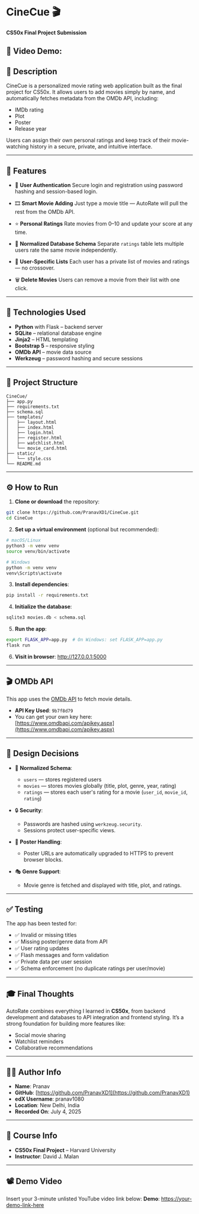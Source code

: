 # CineCue 🎬
**CS50x Final Project Submission**

🎥 **Video Demo:**
---

## 📜 Description

CineCue is a personalized movie rating web application built as the final project for CS50x. It allows users to add movies simply by name, and automatically fetches metadata from the OMDb API, including:

- IMDb rating
- Plot
- Poster
- Release year

Users can assign their own personal ratings and keep track of their movie-watching history in a secure, private, and intuitive interface.

---

## 🚀 Features

- 🔐 **User Authentication**
  Secure login and registration using password hashing and session-based login.

- 🎞️ **Smart Movie Adding**
  Just type a movie title — AutoRate will pull the rest from the OMDb API.

- ⭐ **Personal Ratings**
  Rate movies from 0–10 and update your score at any time.

- 🧠 **Normalized Database Schema**
  Separate `ratings` table lets multiple users rate the same movie independently.

- 🧹 **User-Specific Lists**
  Each user has a private list of movies and ratings — no crossover.

- 🗑️ **Delete Movies**
  Users can remove a movie from their list with one click.

---

## 🧰 Technologies Used

- **Python** with Flask – backend server
- **SQLite** – relational database engine
- **Jinja2** – HTML templating
- **Bootstrap 5** – responsive styling
- **OMDb API** – movie data source
- **Werkzeug** – password hashing and secure sessions

---

## 📁 Project Structure

```
CineCue/
├── app.py
├── requirements.txt
├── schema.sql
├── templates/
│   ├── layout.html
│   ├── index.html
│   ├── login.html
│   ├── register.html
│   ├── watchlist.html
│   └── movie_card.html
├── static/
│   └── style.css
└── README.md
```

---

## ⚙️ How to Run

1. **Clone or download** the repository:

```bash
git clone https://github.com/PranavXD1/CineCue.git
cd CineCue
```

2. **Set up a virtual environment** (optional but recommended):

```bash
# macOS/Linux
python3 -m venv venv
source venv/bin/activate

# Windows
python -m venv venv
venv\Scripts\activate
```

3. **Install dependencies**:

```bash
pip install -r requirements.txt
```

4. **Initialize the database**:

```bash
sqlite3 movies.db < schema.sql
```

5. **Run the app**:

```bash
export FLASK_APP=app.py  # On Windows: set FLASK_APP=app.py
flask run
```

6. **Visit in browser**:
   http://127.0.0.1:5000

---

## 🎬 OMDb API

This app uses the [OMDb API](https://www.omdbapi.com/) to fetch movie details.

- **API Key Used**: `9b7f8d79`
- You can get your own key here: [https://www.omdbapi.com/apikey.aspx](https://www.omdbapi.com/apikey.aspx)

---

## 🧠 Design Decisions

- 🔗 **Normalized Schema**:
    - `users` — stores registered users
    - `movies` — stores movies globally (title, plot, genre, year, rating)
    - `ratings` — stores each user's rating for a movie (`user_id`, `movie_id`, `rating`)

- 🔒 **Security**:
    - Passwords are hashed using `werkzeug.security`.
    - Sessions protect user-specific views.

- 📸 **Poster Handling**:
    - Poster URLs are automatically upgraded to HTTPS to prevent browser blocks.

- 🎭 **Genre Support**:
    - Movie genre is fetched and displayed with title, plot, and ratings.

---

## ✅ Testing

The app has been tested for:

- ✅ Invalid or missing titles
- ✅ Missing poster/genre data from API
- ✅ User rating updates
- ✅ Flash messages and form validation
- ✅ Private data per user session
- ✅ Schema enforcement (no duplicate ratings per user/movie)

---

## 🎓 Final Thoughts

AutoRate combines everything I learned in **CS50x**, from backend development and databases to API integration and frontend styling. It’s a strong foundation for building more features like:

- Social movie sharing
- Watchlist reminders
- Collaborative recommendations

---

## 👨‍💻 Author Info

- **Name**: Pranav
- **GitHub**: [https://github.com/PranavXD1](https://github.com/PranavXD1)
- **edX Username**: pranav1080
- **Location**: New Delhi, India
- **Recorded On**: July 4, 2025

---

## 🏫 Course Info

- **CS50x Final Project** – Harvard University
- **Instructor**: David J. Malan

---

## 📽️ Demo Video

Insert your 3-minute unlisted YouTube video link below:
**Demo**: [https://your-demo-link-here](https://your-demo-link-here)
